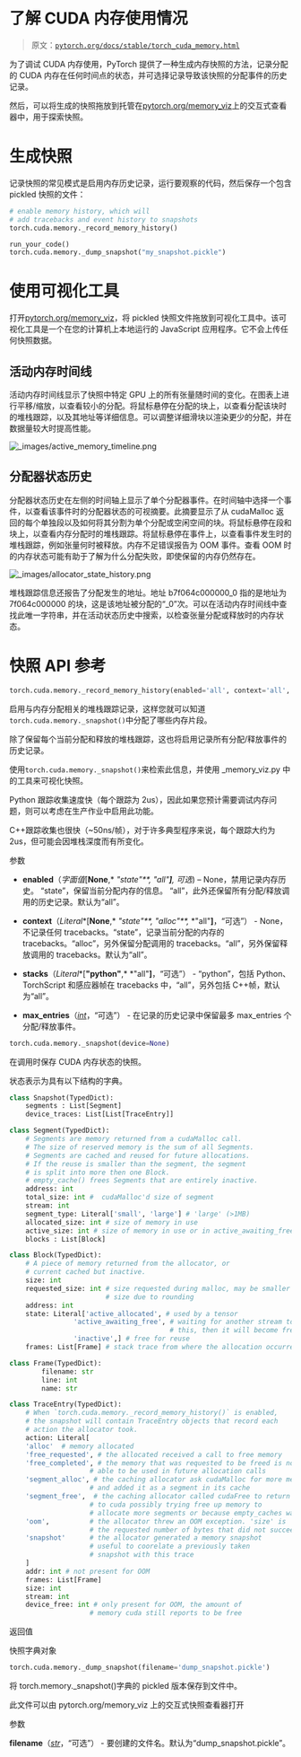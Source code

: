 # 了解 CUDA 内存使用情况

> 原文：[`pytorch.org/docs/stable/torch_cuda_memory.html`](https://pytorch.org/docs/stable/torch_cuda_memory.html)

为了调试 CUDA 内存使用，PyTorch 提供了一种生成内存快照的方法，记录分配的 CUDA 内存在任何时间点的状态，并可选择记录导致该快照的分配事件的历史记录。

然后，可以将生成的快照拖放到托管在[pytorch.org/memory_viz](https://pytorch.org/memory_viz)上的交互式查看器中，用于探索快照。

# 生成快照

记录快照的常见模式是启用内存历史记录，运行要观察的代码，然后保存一个包含 pickled 快照的文件：

```py
# enable memory history, which will
# add tracebacks and event history to snapshots
torch.cuda.memory._record_memory_history()

run_your_code()
torch.cuda.memory._dump_snapshot("my_snapshot.pickle") 
```

# 使用可视化工具

打开[pytorch.org/memory_viz](https://pytorch.org/memory_viz)，将 pickled 快照文件拖放到可视化工具中。该可视化工具是一个在您的计算机上本地运行的 JavaScript 应用程序。它不会上传任何快照数据。

## 活动内存时间线

活动内存时间线显示了快照中特定 GPU 上的所有张量随时间的变化。在图表上进行平移/缩放，以查看较小的分配。将鼠标悬停在分配的块上，以查看分配该块时的堆栈跟踪，以及其地址等详细信息。可以调整详细滑块以渲染更少的分配，并在数据量较大时提高性能。

![_images/active_memory_timeline.png](img/eed5d13530c32a9ffc147fbef83865d2.png)

## 分配器状态历史

分配器状态历史在左侧的时间轴上显示了单个分配器事件。在时间轴中选择一个事件，以查看该事件时的分配器状态的可视摘要。此摘要显示了从 cudaMalloc 返回的每个单独段以及如何将其分割为单个分配或空闲空间的块。将鼠标悬停在段和块上，以查看内存分配时的堆栈跟踪。将鼠标悬停在事件上，以查看事件发生时的堆栈跟踪，例如张量何时被释放。内存不足错误报告为 OOM 事件。查看 OOM 时的内存状态可能有助于了解为什么分配失败，即使保留的内存仍然存在。

![_images/allocator_state_history.png](img/330e9ea5e1c7c9cf54145afa5cde9d6e.png)

堆栈跟踪信息还报告了分配发生的地址。地址 b7f064c000000_0 指的是地址为 7f064c000000 的块，这是该地址被分配的“_0”次。可以在活动内存时间线中查找此唯一字符串，并在活动状态历史中搜索，以检查张量分配或释放时的内存状态。

# 快照 API 参考

```py
torch.cuda.memory._record_memory_history(enabled='all', context='all', stacks='all', max_entries=9223372036854775807, device=None)
```

启用与内存分配相关的堆栈跟踪记录，这样您就可以知道`torch.cuda.memory._snapshot()`中分配了哪些内存片段。

除了保留每个当前分配和释放的堆栈跟踪，这也将启用记录所有分配/释放事件的历史记录。

使用`torch.cuda.memory._snapshot()`来检索此信息，并使用 _memory_viz.py 中的工具来可视化快照。

Python 跟踪收集速度快（每个跟踪为 2us），因此如果您预计需要调试内存问题，则可以考虑在生产作业中启用此功能。

C++跟踪收集也很快（~50ns/帧），对于许多典型程序来说，每个跟踪大约为 2us，但可能会因堆栈深度而有所变化。

参数

+   **enabled**（*字面值*[**None**,* *"state"**,* *"all"**]**,* *可选*) – None，禁用记录内存历史。 “state”，保留当前分配内存的信息。 “all”，此外还保留所有分配/释放调用的历史记录。默认为“all”。

+   **context**（*Literal**[**None**,* *"state"**,* *"alloc"**,* *"all"**]**，“可选”） - None，不记录任何 tracebacks。“state”，记录当前分配的内存的 tracebacks。“alloc”，另外保留分配调用的 tracebacks。“all”，另外保留释放调用的 tracebacks。默认为“all”。

+   **stacks**（*Literal**[**"python"**,* *"all"**]**，“可选”） - “python”，包括 Python、TorchScript 和感应器帧在 tracebacks 中，“all”，另外包括 C++帧，默认为“all”。

+   **max_entries**（[*int*](https://docs.python.org/3/library/functions.html#int)，“可选”） - 在记录的历史记录中保留最多 max_entries 个分配/释放事件。

```py
torch.cuda.memory._snapshot(device=None)
```

在调用时保存 CUDA 内存状态的快照。

状态表示为具有以下结构的字典。

```py
class Snapshot(TypedDict):
    segments : List[Segment]
    device_traces: List[List[TraceEntry]]

class Segment(TypedDict):
    # Segments are memory returned from a cudaMalloc call.
    # The size of reserved memory is the sum of all Segments.
    # Segments are cached and reused for future allocations.
    # If the reuse is smaller than the segment, the segment
    # is split into more then one Block.
    # empty_cache() frees Segments that are entirely inactive.
    address: int
    total_size: int #  cudaMalloc'd size of segment
    stream: int
    segment_type: Literal['small', 'large'] # 'large' (>1MB)
    allocated_size: int # size of memory in use
    active_size: int # size of memory in use or in active_awaiting_free state
    blocks : List[Block]

class Block(TypedDict):
    # A piece of memory returned from the allocator, or
    # current cached but inactive.
    size: int
    requested_size: int # size requested during malloc, may be smaller than
                        # size due to rounding
    address: int
    state: Literal['active_allocated', # used by a tensor
                'active_awaiting_free', # waiting for another stream to finish using
                                        # this, then it will become free
                'inactive',] # free for reuse
    frames: List[Frame] # stack trace from where the allocation occurred

class Frame(TypedDict):
        filename: str
        line: int
        name: str

class TraceEntry(TypedDict):
    # When `torch.cuda.memory._record_memory_history()` is enabled,
    # the snapshot will contain TraceEntry objects that record each
    # action the allocator took.
    action: Literal[
    'alloc'  # memory allocated
    'free_requested', # the allocated received a call to free memory
    'free_completed', # the memory that was requested to be freed is now
                    # able to be used in future allocation calls
    'segment_alloc', # the caching allocator ask cudaMalloc for more memory
                    # and added it as a segment in its cache
    'segment_free',  # the caching allocator called cudaFree to return memory
                    # to cuda possibly trying free up memory to
                    # allocate more segments or because empty_caches was called
    'oom',          # the allocator threw an OOM exception. 'size' is
                    # the requested number of bytes that did not succeed
    'snapshot'      # the allocator generated a memory snapshot
                    # useful to coorelate a previously taken
                    # snapshot with this trace
    ]
    addr: int # not present for OOM
    frames: List[Frame]
    size: int
    stream: int
    device_free: int # only present for OOM, the amount of
                    # memory cuda still reports to be free 
```

返回值

快照字典对象

```py
torch.cuda.memory._dump_snapshot(filename='dump_snapshot.pickle')
```

将 torch.memory._snapshot()字典的 pickled 版本保存到文件中。

此文件可以由 pytorch.org/memory_viz 上的交互式快照查看器打开

参数

**filename**（[*str*](https://docs.python.org/3/library/stdtypes.html#str)，“可选”） - 要创建的文件名。默认为“dump_snapshot.pickle”。

